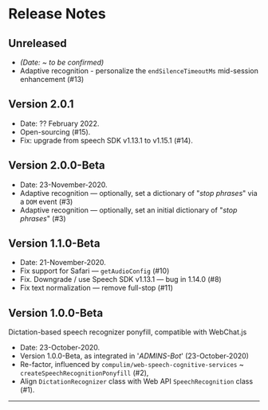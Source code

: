 
# Release Notes

## Unreleased

* _(Date: ~ to be confirmed)_
* Adaptive recognition - personalize the `endSilenceTimeoutMs` mid-session enhancement (#13)

## Version 2.0.1

* Date: ?? February 2022.
* Open-sourcing (#15).
* Fix: upgrade from speech SDK v1.13.1 to v1.15.1 (#14).

## Version 2.0.0-Beta

* Date: 23-November-2020.
* Adaptive recognition — optionally, set a dictionary of "_stop phrases_" via a `DOM` event (#3)
* Adaptive recognition — optionally, set an initial dictionary of "_stop phrases_" (#3)

## Version 1.1.0-Beta

* Date: 21-November-2020.
* Fix support for Safari — `getAudioConfig` (#10)
* Fix. Downgrade / use Speech SDK v1.13.1 — bug in 1.14.0 (#8)
* Fix text normalization — remove full-stop (#11)

## Version 1.0.0-Beta

Dictation-based speech recognizer ponyfill, compatible with WebChat.js

* Date: 23-October-2020.
* Version 1.0.0-Beta, as integrated in '_ADMINS-Bot_' (23-October-2020)
* Re-factor, influenced by `compulim/web-speech-cognitive-services` ~ `createSpeechRecognitionPonyfill` (#2),
* Align `DictationRecognizer` class with Web API `SpeechRecognition` class (#1).

---
